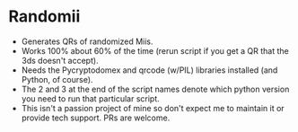 # Randomii
- Generates QRs of randomized Miis. 
- Works 100% about 60% of the time (rerun script if you get a QR that the 3ds doesn't accept).
- Needs the Pycryptodomex and qrcode (w/PIL) libraries installed (and Python, of course).
- The 2 and 3 at the end of the script names denote which python version you need to run that particular script.
- This isn't a passion project of mine so don't expect me to maintain it or provide tech support. PRs are welcome.
